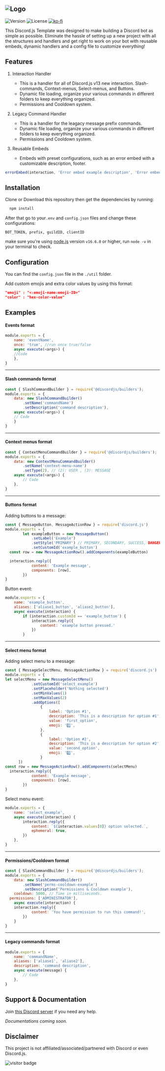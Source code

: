 ![Logo](https://i.imgur.com/89Lv73l.png)
---

![Version](https://img.shields.io/badge/Version-v1.0-22AFF5?style=flat-square&logo=git&logoColor=white) ![License](https://img.shields.io/badge/License-GPL--3.0-22AFF5?style=flat-square&logo=Open-Source-Initiative&logoColor=white) [![ko-fi](https://img.shields.io/badge/Ko--fi-Buy_Me_A_Coffee-FF5E5B?style=flat-square&logo=ko-fi&logoColor=white)](https://ko-fi.com/B0B73WFJT)

This Discord.js Template was designed to make building a Discord bot as simple as possible. Eliminate the hassle of setting up a new project with all the structures and handlers and get right to work on your bot with reusable embeds, dynamic handlers and a config file to customize everything!

## Features

1. Interaction Handler

    - This is a handler for all of Discord.js v13 new interaction. Slash-commands, Context-menus, Select-menus, and Buttons.
    - Dynamic file loading, organize your various commands in different folders to keep everything organized.
    - Permissions and Cooldown system.

2. Legacy Command Handler

    - This is a handler for the leagacy message prefix commands.
    - Dynamic file loading, organize your various commands in different folders to keep everything organized.
    - Permissions and Cooldown system.

3. Reusable Embeds

   - Embeds with preset configurations, such as an error embed with a customizable description, footer.

```js
errorEmbed(interaction, 'Error embed example description', 'Error embed example footer')
```

## Installation

Clone or Download this repository then get the dependencies by running:

```bash
  npm install
```

After that go to your`.env` and `config.json` files and change these configurations:

```
BOT_TOKEN, prefix, guildID, clientID
```

make sure you're using [node.js](https://nodejs.org/en/) version `v16.6.0` or higher, run `node -v` in your terminal to check.

## Configuration

You can find the `config.json` file in the `./util` folder.

Add custom emojis and extra color values by using this format:

```json
"emoji" : "<:emoji-name:emoji-ID>"
"color" : "hex-color-value"
```

## Examples

#### Events format
```js
module.exports = {
	name: 'eventName',
	once: 'true', //run once true/false
	async execute(<args>) {
    //Code
	},
}
```
---

#### Slash commands format
```js
const { SlashCommandBuilder } = require('@discordjs/builders');
module.exports = {
	data: new SlashCommandBuilder()
		.setName('commandName')
		.setDescription('command description'),
	async execute(<args>) {
    // Code
	}
} 
```
---

#### Context menus format
```js
const { ContextMenuCommandBuilder } = require('@discordjs/builders');
module.exports = {
	data: new ContextMenuCommandBuilder()
		.setName('context-menu-name')
		.setType(2), // (2): USER , (3): MESSAGE
	async execute(<args>) {
		// Code
	},
}
```
---

#### Buttons format

Adding buttons to a message:
```js
const { MessageButton, MessageActionRow } = require('discord.js')
module.exports = {
		let exampleButton = new MessageButton()
			.setLabel('Example')
			.setStyle('PRIMARY') // PRIMARY, SECONDARY, SUCCESS, DANGER, LINK
			.setCustomId('example_button')
  const row = new MessageActionRow().addComponents(exampleButton)

  interaction.reply({
			content: 'Example message',
			components: [row],
		})
}
```
Button event:
```js
module.exports = {
	name: 'example_button',
	aliases: ['aliase1_button', 'aliase2_button'],
	async execute(interaction) {
		if (interaction.customId == 'example_button') {
			interaction.reply({
				content: 'example button pressed.'
			})
		}
```
---

#### Select menu format

Adding select menu to a message:
```js
const { MessageSelectMenu, MessageActionRow } = require('discord.js')
module.exports = {
let selectMenu = new MessageSelectMenu()
            .setCustomId('select_example')
            .setPlaceholder('Nothing selected')
            .setMinValues(1)
            .setMaxValues(2)
			.addOptions([
                {
                    label: 'Option #1',
                    description: 'This is a description for option #1',
                    value: 'first_option',
                    emoji: '1️⃣',
                },
                {
                    label: 'Option #2',
                    description: 'This is a description for option #2',
                    value: 'second_option',
                    emoji: '2️⃣',
                }
      ])
const row = new MessageActionRow().addComponents(selectMenu)
  interaction.reply({
			content: 'Example message',
			components: [row],
		})
}
```
Select menu event:
```js
module.exports = {
	name: 'select_example',
	async execute(interaction) {
		interaction.reply({
			content: `${interaction.values[0]} option selected.`,
			ephemeral: true,
		})
	},
}
```
---

#### Permissions/Cooldown format
  
```js
const { SlashCommandBuilder } = require('@discordjs/builders');
module.exports = {
	data: new SlashCommandBuilder()
		.setName('perms-cooldown-example')
		.setDescription('Permissions & Cooldown example'),
	cooldown: 5000, // Time in milliseconds.
  permissions: ['ADMINISTRATOR'],
	async execute(interaction) {
    interaction.reply({
			content: 'You have permission to run this command!',
		})
	}
}
```
---

#### Legacy commands format
```js
module.exports = {
	name: 'commandName',
	aliases: ['aliase1', 'aliase2'],
	description: 'command description',
	async execute(message) {
		// Code
	},
}
```

## Support & Documentation

Join [this Discord server](https://discord.gg/HXQXSeYA3u) if you need any help.

_Documentations coming soon._

## Disclaimer

This project is not affiliated/associated/partnered with Discord or even Discord.js.

![visitor badge](https://visitor-badge.laobi.icu/badge?page_id=Djs-v13-bot-template.visitor-badge&left_color=black&right_color=black&left_text=Visitors)
